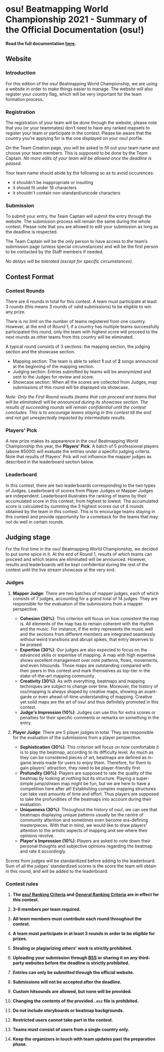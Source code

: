 # osu! Beatmapping World Championship 2021 - Summary of the Official Documentation (osu!)

**Read the full documentation [here](https://gist.github.com/zeusminus/5b7cac0cbd6bcec422776dac5085f25f).**

## Website

### Introduction

For this edition of the osu! Beatmapping World Championship, we are using a website in order to make things easier to manage. The website will also register your country flag, which will be very important for the team formation process.

### Registration

The registration of your team will be done through the website, please note that you (or your teammates) don’t need to have any ranked mapsets to register your team or participate in the contest. Please be aware that the country you’re applying for is the one displayed on your osu! profile.

On the Team Creation page, you will be asked to fill out your team name and choose your team members. This is supposed to be done by the Team Captain. *No more edits of your team will be allowed once the deadline is passed.*

Your team name should abide by the following so as to avoid occurences:
- it shouldn't be inappropriate or insulting
- it should fit under 16 characters
- it shouldn't contain non-standard/unicode characters

### Submission

To submit your entry, the Team Captain will submit the entry through the website. The submission process will remain the same during the whole contest. Please note that you are allowed to edit your submission as long as the deadline is respected.

The Team Captain will be the only person to have access to the team’s submission page (unless special circumstances) and will be the first person to be contacted by the Staff members if needed. 

*No delays will be tolerated (except for specific circumstances).*

## Contest Format

### Contest Rounds

There are 4 rounds in total for this contest.  A team must participate at least 3 rounds (this means 3 rounds of valid submissions) to be eligible to win any prize.

There is no limit on the number of teams registered from one country. However, at the end of Round 1, if a country has multiple teams successfully participated this round, only the team with highest score will proceed to the next rounds as other teams from this country will be eliminated.

A typical round consists of 3 sections: the mapping section, the judging section and the showcase section.

- Mapping section: The team is able to select **1** out of **2** songs announced at the beginning of the mapping section.
- Judging section: Entries submitted by teams will be anonymized and sent to the Judges for review and score. 
- Showcase section: When all the scores are collected from Judges, map submissions of this round will be displayed via showcase.

*Note: Only the First Round results (teams that can proceed and teams that will be eliminated) will be announced during its showcase section. The results of succeeding rounds will remain confidential until the contest concludes. This is to encourage teams staying in this contest till the end and not get unexpectedly impacted by intermediate results.*

### Players' Pick

A new prize makes its appearence in the osu! Beatmapping World Championship this year, the **Players' Pick**. A batch of 5 professional players (above #5000) will evaluate the entries under a specific judging criteria. Note that results of Players' Pick will not influence the mapper judges as described in the leaderboard section below.

### Leaderboard

In this contest, there are two leaderboards corresponding to the two types of Judges. Leaderboard of scores from Player Judges or Mapper Judges are independent. Leaderboard illustrates the ranking of teams by their accumulated score in this contest, from highest to lowest. The accumulated score is calculated by summing the 3 highest scores out of 4 rounds obtained by the team in this contest. This is to encourage teams staying in this contest and provide opportunity for a comeback for the teams that may not do well in certain rounds.

## Judging stage

For the first time in the osu! Beatmapping World Championship, we decided to put some spice in it. At the end of Round 1, results of which teams can proceed and which teams are eliminated will be announced. However, results and leaderboards will be kept confidential during the rest of the contest until the live stream showcase at the very end.

### Judges

1. **Mapper Judge**: There are two batches of mapper judges, each of which consists of 7 judges, accounting for a grand total of 14 judges. They are responsible for the evaluation of the submissions from a mapper perspective.

    - **Cohesion (30%)**: This criterion will focus on how consistent the map is. All elements of the map has to remain coherent with the rhythm and the music. For instance, if the entry represents the music well and the sections from different members are integrated seamlessly without weird transitions and abrupt spikes, that entry deserves to be praised.
    - **Expertise (30%)**: Our judges are also expected to focus on the advanced skills or expertise of mapping. A map with high expertise shows excellent management over note patterns, flows, movements, and even hitsounds. Those maps are outstanding compared with their peers in this contest and mark themselves as top-tier in the state-of-the-art mapping community.
    - **Creativity (30%)**: As with everything, beatmaps and mapping techniques are subject to change over time. Moreover, the history of osu!mapping is always shaped by creative maps, showing an avant-garde or even ahead-of-time understanding of mapping. Creative yet solid maps are the art of osu! and thus definitely promoted in this contest.
    - **Judge's Impression (10%)**: Judges can use this for extra scores or penalties for their specific comments or remarks on something in the entry.

2. **Player Judge**: There are 5 player judges in total. They are responsible for the evaluation of the submissions from a player perspective.

    - **Sophistication (30%)**: This criterion will focus on how comfortable it is to play the beatmap, according to its difficulty level. As much as they can be considered pieces of art, beatmaps are defined as in-game levels made for users to enjoy them. Therefore, for them to gain players' attraction, they need to be player-friendly first.
    - **Profundity (30%)**: Players are supposed to rate the quality of the beatmap by looking at nothing but its structure. Playing a super-simple jump/stream map might be fun, but we are here to have a competition here after all! Establishing complex mapping structures can take vast amounts of time and effort. Thus players are supposed to take the profundities of the beatmaps into account during their evaluation.
    - **Uniqueness (30%)**: Throughout the history of osu!, we can see that beatmaps displaying unique patterns usually be the centre of community attention and sometimes even become era-defining masterpieces. With that in mind, we would like to draw players' attention to the artistic aspects of mapping and see where their opinions revolve.
    - **Player's Impression (10%)**: Players are asked to note down their personal thoughts and subjective opinions regarding the beatmap and rate it accordingly.

Scores from judges will be standardized before adding to the leaderboard. Sum of all the judges' standardized scores is the score the team will obtain in this round, and will be added to the leaderboard.

### Contest rules

1. **The [osu! Ranking Criteria](https://osu.ppy.sh/wiki/Ranking_Criteria/osu!) and [General Ranking Criteria](https://osu.ppy.sh/wiki/Ranking_Criteria) are in effect for this contest.**

2. **3-6 members per team required.**

3. **All team members must contribute each round throughout the contest.**

4. **A team must participate in at least 3 rounds in order to be eligible for prizes.**

5. **Stealing or plagiarizing others' work is strictly prohibited.**

6. **Uploading your submission through [BSS](https://osu.ppy.sh/wiki/Submission) or sharing it on any third-party websites before the deadline is strictly prohibited.**

7. **Entries can only be submitted through the official website.**

8. **Submissions will not be accepted after the deadline.**

9. **Custom hitsounds are allowed, but none will be provided.**

10. **Changing the contents of the provided `.osz` file is prohibited.**

11. **Do not include storyboards or beatmap backgrounds.**

12. **Restricted users cannot take part in the contest.**

13. **Teams must consist of users from a single country only.**

14. **Keep the organizers in touch with team updates past the preparation phase.**
